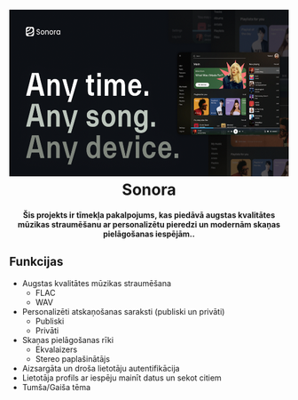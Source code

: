 <h1 align="center">
  <br>
  <img src="https://raw.githubusercontent.com/cariks/Sonora/refs/heads/master/assets/Sonora%20Readme%20Poster.png?token=GHSAT0AAAAAAC6THI7O5BAZT2ZLQDBBKW7IZ5HZX3A" alt="Sonora" height="300">
  <br>
  Sonora
  <br>
</h1>

<h4 align="center">Šis projekts ir tīmekļa pakalpojums, kas piedāvā augstas kvalitātes mūzikas straumēšanu ar personalizētu pieredzi un modernām skaņas pielāgošanas iespējām.</a>.</h4>

## Funkcijas

* Augstas kvalitātes mūzikas straumēšana
  - FLAC
  - WAV
* Personalizēti atskaņošanas saraksti (publiski un privāti)
  - Publiski
  - Privāti
* Skaņas pielāgošanas rīki
  - Ekvalaizers
  - Stereo paplašinātājs
* Aizsargāta un droša lietotāju autentifikācija
* Lietotāja profils ar iespēju mainīt datus un sekot citiem
* Tumša/Gaiša tēma
